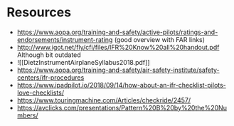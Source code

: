 # Resources
- https://www.aopa.org/training-and-safety/active-pilots/ratings-and-endorsements/instrument-rating (good overview with FAR links)
- http://www.igot.net/fly/cfi/files/IFR%20Know%20all%20handout.pdf Although bit outdated 
- ![[DietzInstrumentAirplaneSyllabus2018.pdf]]
- https://www.aopa.org/training-and-safety/air-safety-institute/safety-centers/ifr-procedures
- https://www.ipadpilot.io/2018/09/14/how-about-an-ifr-checklist-pilots-love-checklists/
- https://www.touringmachine.com/Articles/checkride/2457/
- https://avclicks.com/presentations/Pattern%20B%20by%20the%20Numbers/